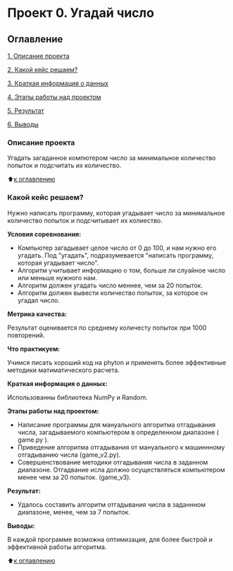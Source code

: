 # Проект 0. Угадай число

## Оглавление
[1. Описание проекта](https://github.com/TarasovAlexey94/sf_data_scince/blob/main/__pycache__/project_0/README.md/#Описание-проекта)

[2. Какой кейс решаем?](https://github.com/TarasovAlexey94/sf_data_scince/blob/main/__pycache__/project_0/README.md/#Какой-кейс-решаем)

[3. Краткая информация о данных](https://github.com/TarasovAlexey94/sf_data_scince/blob/main/__pycache__/project_0/README.md/#Краткая-информация-о-данных)

[4. Этапы работы над проектом](https://github.com/TarasovAlexey94/sf_data_scince/blob/main/__pycache__/project_0/README.md/#Этапы-работы-над-проектом)

[5. Результат](https://github.com/TarasovAlexey94/sf_data_scince/blob/main/__pycache__/project_0/README.md/#Результат)

[6. Выводы](https://github.com/TarasovAlexey94/sf_data_scince/blob/main/__pycache__/project_0/README.md/#Выводы)

### Описание проекта
Угадать загаданное компютером число за минимальное количество попыток и подсчитать их количество.

:arrow_up:[к оглавлению](https://github.com/TarasovAlexey94/sf_data_scince/blob/main/__pycache__/project_0/README.md/#Оглавление)

### Какой кейс решаем?
Нужно написать программу, которая угадывает число за минимальное количество попыток и подсчитывает их колиество.

**Условия соревнования:**
- Компьютер загадывает целое число от 0 до 100, и нам нужно его угадать. Под "угадать", подразумевается "написать программу, которая угадывает число".
- Алгоритм учитывает информацию о том, больше ли слуайное число или меньше нужного нам.
- Алгоритм должен угадать число меннее, чем за 20 попыток.
- Алгоритм должен вывести количество попыток, за которое он угадал число.

**Метрика качества:**

Результат оценивается по среднему количесту попыток при 1000 повторений.

**Что практикуем:**

Учимся писать хороший код на phyton и применять более эффективные методики матиматического расчета.

**Краткая информация о данных:**

Использованны библиотека NumPy и Random.

**Этапы работы над проектом:**

- Написание программы для мануального алгоритма отгадывания числа, загадываемого компьютером в определенном диапазоне ( game.py ).
- Приведение алгоритма отгадывания от мануального к машиннному отгадыванию числа (game_v2.py).
- Совершенствование методики отгадывания числа в заданном диапазоне. Отгадвание исла должно осуществляться компьютером менее чем за 20 попыток. (game_v3).

**Результат:**

- Удалось составить алгоритм отгадывания числа в заданнном диапазоне, менее, чем за 7 попыток.

**Выводы:**

В каждой программе возможна оптимизация, для более быстрой и эффективной работы алгоритма.


:arrow_up:[к оглавлению](https://github.com/TarasovAlexey94/sf_data_scince/blob/main/__pycache__/project_0/README.md/#Оглавление)